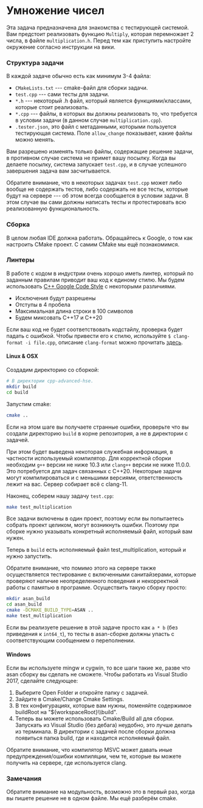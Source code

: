 # Умножение чисел

Эта задача предназначена для знакомства с тестирующей системой. Вам предстоит реализовать функцию `Multiply`, которая перемножает 2 числа, в файле `multiplication.h`. Перед тем как приступить настройте окружение согласно инструкции на вики.

### Структура задачи

В каждой задаче обычно есть как минимум 3-4 файла:

* `CMakeLists.txt` --- cmake-файл для сборки задачи.
* `test.cpp` --- сами тесты для задачи.
* `*.h` --- некоторый .h файл, который является функциями/классами, которые стоит реализовать.
* `*.cpp` --- файлы, в которых вы должны реализовать то, что требуется в условии задачи (в данном случае `multiplication.cpp`).
* `.tester.json`, это файл с метаданными, которыми пользуется тестирующая система. Поле `allow_change` показывает,
  какие файлы можно менять.

Вам разрешено изменять только файлы, содержащие решение задачи, в противном случае система не примет вашу посылку.
Когда вы делаете посылку, система запускает `test.cpp`, и в случае успешного завершения
задача вам засчитывается.

Обратите внимание, что в некоторых задачах `test.cpp` может либо вообще не содержать тестов, либо содержать не все тесты, которые будут на сервере --- об этом всегда сообщается в условии задачи.
В этом случае вы сами должны написать тесты и протестировать всю реализованную функциональность.

### Сборка

В целом любая IDE должна работать. Обращайтесь к Google, о том как настроить CMake проект. С самим CMake мы ещё познакомимся.

### Линтеры

В работе с кодом в индустрии очень хорошо иметь линтер, который по заданным правилам приводит ваш код к единому стилю.
Мы будем использовать [C++ Google Code Style](https://google.github.io/styleguide/cppguide.html) с некоторыми различиями.

* Исключения будут разрешены
* Отступы в 4 пробела
* Максимальная длина строки в 100 символов
* Будем миксовать С++17 и C++20

Если ваш код не будет соответствовать кодстайлу, проверка будет падать с ошибкой. Чтобы привести его к стилю, используйте `$ clang-format -i file.cpp`, описание `clang-format` можно прочитать [здесь](../.clang-format).

#### Linux & OSX

Создадим директорию со сборкой:
```sh
# В директории cpp-advanced-hse.
mkdir build
cd build
```

Запустим cmake:

```sh
cmake ..
```

Если на этом шаге вы получаете странные ошибки, проверьте что вы создали директорию `build` в корне репозитория, а не в директории с задачей.

При этом будет выведена некоторая служебная информация, в частности используемый компилятор. Для корректной сборки необходим `g++` версии не ниже 10.3 или `clang++` версии не ниже 11.0.0. Это потребуется для задач связанных с C++20. Некоторые задачи могут компилироваться и с меньшими версиями, ответственность лежит на вас. Сервер собирает всё с clang-11.

Наконец, соберем нашу задачу `test.cpp`:
```sh
make test_multiplication
```

Все задачи включены в один проект, поэтому если вы попытаетесь собрать проект целиком, могут возникнуть ошибки. Поэтому при сборке нужно указывать конкретный исполняемый файл, который вам нужен.

Теперь в `build` есть исполняемый файл test_multiplication, который и нужно запустить.

Обратите внимание, что помимо этого на сервере также осуществляется тестирование с включенными санитайзерами, которые проверяют наличие неопределенного поведения и некорректной работы с памятью
в программе. Осуществить такую сборку просто:
```sh
mkdir asan_build
cd asan_build
cmake -DCMAKE_BUILD_TYPE=ASAN ..
make test_multiplication
```

Если вы реализуете решение в этой задаче просто как `a * b` (без приведения к `int64_t`), то тесты в asan-сборке должны упасть с соответствующим сообщением о переполнении.

#### Windows

Если вы используете mingw и cygwin, то все шаги такие же, разве что asan сборку вы сделать не сможете. Чтобы работать из Visual Studio 2017, сделайте следующее:

1. Выберите Open Folder и откройте папку с задачей.
2. Зайдите в Cmake/Change Cmake Settings.
3. В тех конфигурациях, которые вам нужны, поменяйте содержимое buildRoot на "${workspaceRoot}\\\\build".
4. Теперь вы можете использовать Cmake/Build all для сборки. Запускать из Visual Studio (без дебага) неудобно, это лучше делать из терминала. В директории с задачей после
сборки должна появиться папка build, где и находится исполняемый файл.

Обратите внимание, что компилятор MSVC может давать иные предупреждения/ошибки компиляции, чем те, которые вы можете получить на сервере, где используется clang.

### Замечания

Обратите внимание на модульность, возможно это в первый раз, когда вы пишете
решение не в одном файле. Мы ещё разберём cmake.

